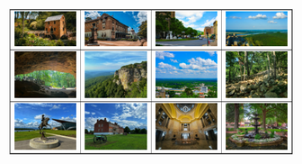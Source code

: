 <table align=center border="1">

<tr>

<td width="250"> <img src="../pics/ar_101.jpg" width="240" border=0 alt=""></img> </td>
<td width="250"> <img src="../pics/ar_102.jpg" width="240" border=0 alt=""></img> </td>
<td width="250"> <img src="../pics/ar_103.jpg" width="240" border=0 alt=""></img> </td>
<td width="250"> <img src="../pics/ar_104.jpg" width="240" border=0 alt=""></img> </td>

</tr>

<tr>

<td width="250"> <img src="../pics/ar_201.jpg" width="240" border=0 alt=""></img> </td>
<td width="250"> <img src="../pics/ar_202.jpg" width="240" border=0 alt=""></img> </td>
<td width="250"> <img src="../pics/ar_203.jpg" width="240" border=0 alt=""></img> </td>
<td width="250"> <img src="../pics/ar_204.jpg" width="240" border=0 alt=""></img> </td>

</tr>

<tr>

<td width="250"> <img src="../pics/ar_301.jpg" width="240" border=0 alt=""></img> </td>
<td width="250"> <img src="../pics/ar_302.jpg" width="240" border=0 alt=""></img> </td>
<td width="250"> <img src="../pics/ar_303.jpg" width="240" border=0 alt=""></img> </td>
<td width="250"> <img src="../pics/ar_304.jpg" width="240" border=0 alt=""></img> </td>

</tr>

</table>